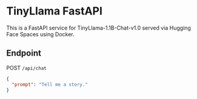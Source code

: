 # TinyLlama FastAPI

This is a FastAPI service for TinyLlama-1.1B-Chat-v1.0 served via Hugging Face Spaces using Docker.

## Endpoint

POST `/api/chat`

```json
{
  "prompt": "Tell me a story."
}
